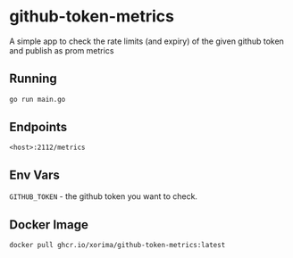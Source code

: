 # github-token-metrics

A simple app to check the rate limits (and expiry) of the given github token and publish as prom metrics 

## Running

```bash
go run main.go
```

## Endpoints

`<host>:2112/metrics`

## Env Vars

`GITHUB_TOKEN` - the github token you want to check.

## Docker Image

`docker pull ghcr.io/xorima/github-token-metrics:latest`
